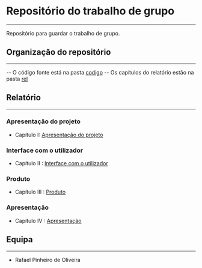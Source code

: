 # Repositório do trabalho de grupo
***

Repositório para guardar o trabalho de grupo.

## Organização do repositório 
***

-- O código fonte está na pasta [codigo]()
-- Os capítulos do relatório estão na pasta [rel]()

## Relatório
***

### Apresentação do projeto

- Capítulo I: [Apresentação do projeto]()

### Interface com o utilizador

- Capítulo II : [Interface com o utilizador]()

### Produto

- Capítulo III : [Produto]()

### Apresentação

- Capítulo IV : [Apresentação]()

## Equipa
***

- Rafael Pinheiro de Oliveira
